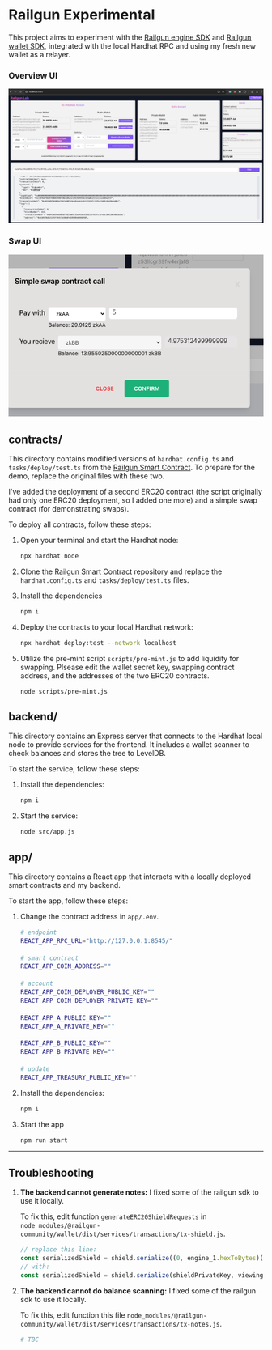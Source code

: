 # Railgun Experimental

This project aims to experiment with the [Railgun engine SDK](https://github.com/Railgun-Community/engine) and [Railgun wallet SDK](https://github.com/Railgun-Community/wallet), integrated with the local Hardhat RPC and using my fresh new wallet as a relayer.

### Overview UI

![Overview UI](assets/overview.png)

### Swap UI

![swap](assets/swap.png)

## contracts/

This directory contains modified versions of `hardhat.config.ts` and `tasks/deploy/test.ts` from the [Railgun Smart Contract](https://github.com/Railgun-Privacy/contract.git). To prepare for the demo, replace the original files with these two.

I've added the deployment of a second ERC20 contract (the script originally had only one ERC20 deployment, so I added one more) and a simple swap contract (for demonstrating swaps).

To deploy all contracts, follow these steps:

1. Open your terminal and start the Hardhat node:

   ```bash
   npx hardhat node
   ```

2. Clone the [Railgun Smart Contract](https://github.com/Railgun-Privacy/contract.git) repository and replace the `hardhat.config.ts` and `tasks/deploy/test.ts` files.

3. Install the dependencies

   ```bash
   npm i
   ```

4. Deploy the contracts to your local Hardhat network:

   ```bash
   npx hardhat deploy:test --network localhost
   ```

5. Utilize the pre-mint script `scripts/pre-mint.js` to add liquidity for swapping. Plsease edit the wallet secret key, swapping contract address, and the addresses of the two ERC20 contracts.

   ```bash
   node scripts/pre-mint.js
   ```

## backend/

This directory contains an Express server that connects to the Hardhat local node to provide services for the frontend. It includes a wallet scanner to check balances and stores the tree to LevelDB.

To start the service, follow these steps:

1. Install the dependencies:

   ```bash
   npm i
   ```

2. Start the service:

   ```bash
   node src/app.js
   ```

## app/

This directory contains a React app that interacts with a locally deployed smart contracts and my backend.

To start the app, follow these steps:

1. Change the contract address in `app/.env`.

   ```bash
   # endpoint
   REACT_APP_RPC_URL="http://127.0.0.1:8545/"

   # smart contract
   REACT_APP_COIN_ADDRESS=""

   # account
   REACT_APP_COIN_DEPLOYER_PUBLIC_KEY=""
   REACT_APP_COIN_DEPLOYER_PRIVATE_KEY=""

   REACT_APP_A_PUBLIC_KEY=""
   REACT_APP_A_PRIVATE_KEY=""

   REACT_APP_B_PUBLIC_KEY=""
   REACT_APP_B_PRIVATE_KEY=""

   # update
   REACT_APP_TREASURY_PUBLIC_KEY=""
   ```

2. Install the dependencies:
   ```bash
   npm i
   ```
3. Start the app
   ```bash
   npm run start
   ```

---

## Troubleshooting

1. <strong>The backend cannot generate notes:</strong> I fixed some of the railgun sdk to use it locally.

   To fix this, edit function `generateERC20ShieldRequests` in `node_modules/@railgun-community/wallet/dist/services/transactions/tx-shield.js`.

   ```javascript
   // replace this line:
   const serializedShield = shield.serialize((0, engine_1.hexToBytes)(shieldPrivateKey), viewingPublicKey)
   // with:
   const serializedShield = shield.serialize(shieldPrivateKey, viewingPublicKey)
   ```

2. <strong>The backend cannot do balance scanning:</strong> I fixed some of the railgun sdk to use it locally.

   To fix this, edit function this file `node_modules/@railgun-community/wallet/dist/services/transactions/tx-notes.js`.

   ```bash
   # TBC
   ```
